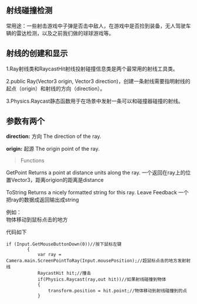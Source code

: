 射线碰撞检测
--
常用途：一些射击游戏中子弹是否击中敌人，在游戏中是否捡到装备，无人驾驶车辆的雷达检测，以及之前我们做的球球游戏等。   

射线的创建和显示  
--
1.Ray射线类和RaycastHit射线投射碰撞信息类是两个最常用的射线工具类。  

2.public Ray(Vector3 origin, Vector3  direction)，创建一条射线需要指明射线的起点（origin）和射线的方向（direction）。  

3.Physics.Raycast静态函数用于在场景中发射一条可以和碰撞器碰撞的射线。

参数有两个
--

**direction:** 方向    The direction of the ray.  

**origin:**     起源    The origin point of the ray.

>Functions  

GetPoint Returns a point at distance units along the ray.
一个返回在ray上的位置Vector3，距离origion的距离是distance  

ToString Returns a nicely formatted string for this ray.
Leave Feedback
一个把ray的数据成返回输出成string



例如：  
物体移动到鼠标点击的地方

代码如下

```
if (Input.GetMouseButtonDown(0))//按下鼠标左键
        {
			var ray = Camera.main.ScreenPointToRay(Input.mousePosition);//超鼠标点击的地方发射射线
			RaycastHit hit;//撞击
			if(Physics.Raycast(ray,out hit))//如果射线碰撞到物体
            {
				transform.position = hit.point;//物体移动到射线碰撞到的点
            }  
```           
